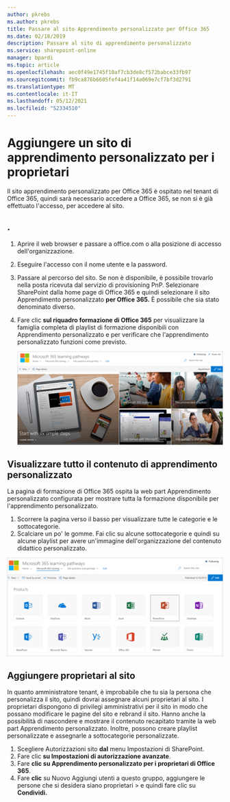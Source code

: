 ```yaml
---
author: pkrebs
ms.author: pkrebs
title: Passare al sito Apprendimento personalizzato per Office 365
ms.date: 02/18/2019
description: Passare al sito di apprendimento personalizzato
ms.service: sharepoint-online
manager: bpardi
ms.topic: article
ms.openlocfilehash: aec0f49e1745f10af7cb3de8cf572babce33fb97
ms.sourcegitcommit: fb9ca876b6605fef4a41f14a069e7cf7bf3d2791
ms.translationtype: MT
ms.contentlocale: it-IT
ms.lasthandoff: 05/12/2021
ms.locfileid: "52334510"
---
```

# <a name="add-owners-custom-learning-site"></a>Aggiungere un sito di apprendimento personalizzato per i proprietari

Il sito apprendimento personalizzato per Office 365 è ospitato nel tenant di Office 365, quindi sarà necessario accedere a Office 365, se non si è già effettuato l'accesso, per accedere al sito. 

## <a name="sign-in-to-office-365"></a>. 

1.  Aprire il web browser e passare a office.com o alla posizione di accesso dell'organizzazione. 
2.  Eseguire l'accesso con il nome utente e la password.
3.  Passare al percorso del sito. Se non è disponibile, è possibile trovarlo nella posta ricevuta dal servizio di provisioning PnP. Selezionare SharePoint dalla home page di Office 365 e quindi selezionare il sito Apprendimento personalizzato **per Office 365.** È possibile che sia stato denominato diverso. 
5. Fare clic **sul riquadro formazione di Office 365** per visualizzare la famiglia completa di playlist di formazione disponibili con Apprendimento personalizzato e per verificare che l'apprendimento personalizzato funzioni come previsto. 

   ![Raccolta di foto che mostrano i percorsi di apprendimento in uso.](media/cg-goto.png)

## <a name="view-all-the-custom-learning-content"></a>Visualizzare tutto il contenuto di apprendimento personalizzato
La pagina di formazione di Office 365 ospita la web part Apprendimento personalizzato configurata per mostrare tutta la formazione disponibile per l'apprendimento personalizzato. 

1. Scorrere la pagina verso il basso per visualizzare tutte le categorie e le sottocategorie.
2. Scalciare un po' le gomme. Fai clic su alcune sottocategorie e quindi su alcune playlist per avere un'immagine dell'organizzazione del contenuto didattico personalizzato. 

![Finestra Gateway percorso di apprendimento.](media/cg-gotoall.png)

## <a name="add-owners-to-site"></a>Aggiungere proprietari al sito
In quanto amministratore tenant, è improbabile che tu sia la persona che personalizza il sito, quindi dovrai assegnare alcuni proprietari al sito. I proprietari dispongono di privilegi amministrativi per il sito in modo che possano modificare le pagine del sito e rebrand il sito. Hanno anche la possibilità di nascondere e mostrare il contenuto recapitato tramite la web part Apprendimento personalizzato. Inoltre, possono creare playlist personalizzate e assegnarle a sottocategorie personalizzate.  

1. Scegliere Autorizzazioni sito **dal** menu Impostazioni di SharePoint. 
2. Fare clic **su Impostazioni di autorizzazione avanzate**.
3. Fare **clic su Apprendimento personalizzato per i proprietari di Office 365**.
4. Fare **clic** su Nuovo Aggiungi utenti a questo gruppo, aggiungere le persone che si desidera siano proprietari  >  e quindi fare clic su **Condividi.**

